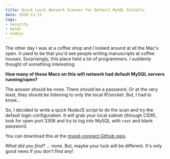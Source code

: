 ```yaml
---
title: Quick Local Network Scanner for Default MySQL Installs
date: 2018-11-11
tags:
- security
- mysql
- nodejs
---
```

The other day I was at a coffee shop and I looked around at all the Mac's open. It used to be that you'd see people writing manuscripts at coffee houses. Surprisingly, this place held a lot of programmers.  I suddenly thought of something interesting:

<!--more-->

**How many of these Macs on this wifi network had default MySQL servers running/open?**

The answer should be none. There should be a password. Or at the very least, they should be listening to only the local IP/socket.  But, I had to know...

So, I decided to write a quick NodeJS script to do the scan and try the default login configuration.  It will grab your local subnet (through CIDR), look for open port 3306 and try to log into MySQL with `root` and blank password.

You can download this at the [mysql-connect Github repo](https://github.com/aaronsaray/mysql-connect).

*What did you find?* ... none.  But, maybe your luck will be different. It's only good news if you don't find any!